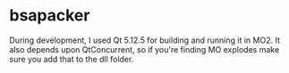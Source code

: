 # bsapacker
During development, I used Qt 5.12.5 for building and running it in MO2. It also depends upon QtConcurrent, so if you're finding MO explodes make sure you add that to the dll folder.
